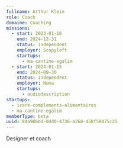 ```yaml
---
fullname: Arthur Klein
role: Coach
domaine: Coaching
missions:
  - start: 2023-01-10
    end: 2024-12-31
    status: independent
    employer: Scopyleft
    startups:
      - ma-cantine-egalim
  - start: 2024-01-15
    end: 2024-09-30
    status: independent
    employer: Numa
    startups:
      - audiodescription
startups:
  - icare-complements-alimentaires
  - ma-cantine-egalim
memberType: beta
uuid: 84a906bd-0dd0-4736-a260-458f58475c25
---
```

Designer et coach